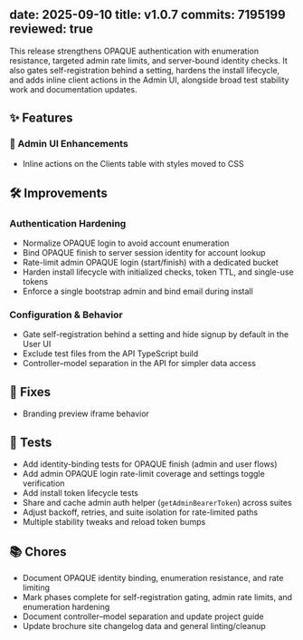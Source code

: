 date: 2025-09-10
title: v1.0.7
commits: 7195199
reviewed: true
---

This release strengthens OPAQUE authentication with enumeration resistance, targeted admin rate limits, and server-bound identity checks. It also gates self-registration behind a setting, hardens the install lifecycle, and adds inline client actions in the Admin UI, alongside broad test stability work and documentation updates.

## ✨ Features

### 🔧 Admin UI Enhancements
- Inline actions on the Clients table with styles moved to CSS

## 🛠️ Improvements

### Authentication Hardening
- Normalize OPAQUE login to avoid account enumeration
- Bind OPAQUE finish to server session identity for account lookup
- Rate-limit admin OPAQUE login (start/finish) with a dedicated bucket
- Harden install lifecycle with initialized checks, token TTL, and single-use tokens
- Enforce a single bootstrap admin and bind email during install

### Configuration & Behavior
- Gate self-registration behind a setting and hide signup by default in the User UI
- Exclude test files from the API TypeScript build
- Controller–model separation in the API for simpler data access

## 🐛 Fixes

- Branding preview iframe behavior

## 🧪 Tests

- Add identity-binding tests for OPAQUE finish (admin and user flows)
- Add admin OPAQUE login rate-limit coverage and settings toggle verification
- Add install token lifecycle tests
- Share and cache admin auth helper (`getAdminBearerToken`) across suites
- Adjust backoff, retries, and suite isolation for rate-limited paths
- Multiple stability tweaks and reload token bumps

## 📚 Chores

- Document OPAQUE identity binding, enumeration resistance, and rate limiting
- Mark phases complete for self-registration gating, admin rate limits, and enumeration hardening
- Document controller–model separation and update project guide
- Update brochure site changelog data and general linting/cleanup
